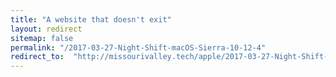 ```yaml
---
title: "A website that doesn't exit"
layout: redirect
sitemap: false
permalink: "/2017-03-27-Night-Shift-macOS-Sierra-10-12-4"
redirect_to:  "http://missourivalley.tech/apple/2017-03-27-Night-Shift-macOS-Sierra-10-12-4"
---
```

